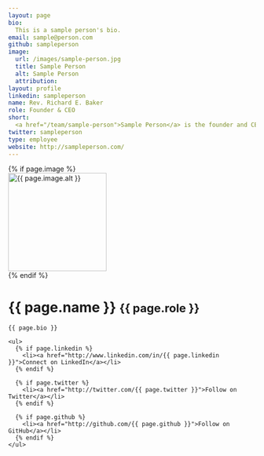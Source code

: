 ```yaml
---
layout: page
bio:
  This is a sample person's bio.
email: sample@person.com
github: sampleperson
image:
  url: /images/sample-person.jpg
  title: Sample Person
  alt: Sample Person
  attribution:
layout: profile
linkedin: sampleperson
name: Rev. Richard E. Baker
role: Founder & CEO
short:
  <a href="/team/sample-person">Sample Person</a> is the founder and CEO of the company.
twitter: sampleperson
type: employee
website: http://sampleperson.com/
---
```

<div class="row">
  <div class="span4">
    {% if page.image %}
      <div id="profile-photo">
        <img src="{{ page.image.url }}" title="{{ page.image.title }}" alt="{{ page.image.alt }}" width="200" height="200" />
      </div>
    {% endif %}
  </div>

  <div class="span8">
    <h1>
      {{ page.name }}
      <small>{{ page.role }}</small>
    </h1>

    {{ page.bio }}

    <ul>
      {% if page.linkedin %}
        <li><a href="http://www.linkedin.com/in/{{ page.linkedin }}">Connect on LinkedIn</a></li>
      {% endif %}

      {% if page.twitter %}
        <li><a href="http://twitter.com/{{ page.twitter }}">Follow on Twitter</a></li>
      {% endif %}

      {% if page.github %}
        <li><a href="http://github.com/{{ page.github }}">Follow on GitHub</a></li>
      {% endif %}
    </ul>
  </div>
</div>

